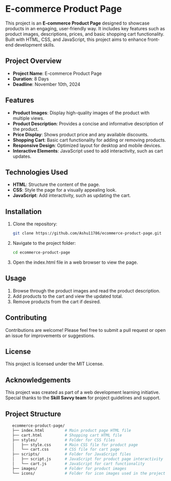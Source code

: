 # E-commerce Product Page

This project is an **E-commerce Product Page** designed to showcase products in an engaging, user-friendly way. It includes key features such as product images, descriptions, prices, and basic shopping cart functionality. Built with HTML, CSS, and JavaScript, this project aims to enhance front-end development skills.

## Project Overview

- **Project Name**: E-commerce Product Page
- **Duration**: 8 Days
- **Deadline**: November 10th, 2024

## Features

- **Product Images**: Display high-quality images of the product with multiple views.
- **Product Description**: Provides a concise and informative description of the product.
- **Price Display**: Shows product price and any available discounts.
- **Shopping Cart**: Basic cart functionality for adding or removing products.
- **Responsive Design**: Optimized layout for desktop and mobile devices.
- **Interactive Elements**: JavaScript used to add interactivity, such as cart updates.

## Technologies Used

- **HTML**: Structure the content of the page.
- **CSS**: Style the page for a visually appealing look.
- **JavaScript**: Add interactivity, such as updating the cart.

## Installation

1. Clone the repository:
   ```bash
   git clone https://github.com/Ashu11786/ecommerce-product-page.git

2. Navigate to the project folder:
   ```bash
   cd ecommerce-product-page

3. Open the index.html file in a web browser to view the page.

## Usage

1. Browse through the product images and read the product description.
2. Add products to the cart and view the updated total.
3. Remove products from the cart if desired.

## Contributing

   Contributions are welcome! Please feel free to submit a pull request or open an issue for improvements or suggestions.

## License

   This project is licensed under the MIT License.

## Acknowledgements

   This project was created as part of a web development learning initiative. Special thanks to the **Skill Savvy team** for project guidelines and support.


## Project Structure

```graphql
   ecommerce-product-page/
   ├── index.html         # Main product page HTML file
   ├── cart.html          # Shopping cart HTML file
   ├── styles/            # Folder for CSS files
   │   ├── style.css      # Main CSS file for product page
   │   └── cart.css       # CSS file for cart page
   ├── scripts/           # Folder for JavaScript files
   │   ├── script.js      # JavaScript for product page interactivity
   │   └── cart.js        # JavaScript for cart functionality
   ├── images/            # Folder for product images
   └── icons/             # Folder for icon images used in the project



